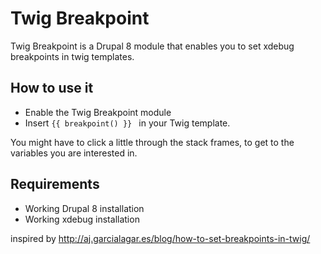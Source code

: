 # Twig Breakpoint
Twig Breakpoint is a Drupal 8 module that enables you to set xdebug breakpoints in twig templates.

## How to use it

- Enable the Twig Breakpoint module
- Insert ```{{ breakpoint() }} ``` in your Twig template.

You might have to click a little through the stack frames, to get to the variables you are interested in.

## Requirements
- Working Drupal 8 installation
- Working xdebug installation

inspired by http://aj.garcialagar.es/blog/how-to-set-breakpoints-in-twig/

